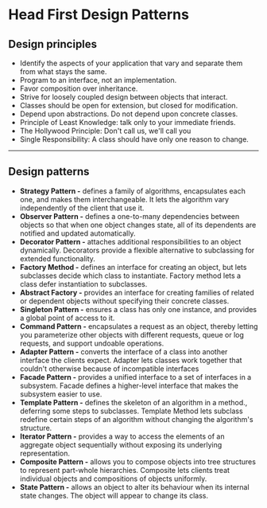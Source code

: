 # Head First Design Patterns

## Design principles

- Identify the aspects of your application that vary and separate them from what stays the same.
- Program to an interface, not an implementation.
- Favor composition over inheritance.
- Strive for loosely coupled design between objects that interact.
- Classes should be open for extension, but closed for modification.
- Depend upon abstractions. Do not depend upon concrete classes.
- Principle of Least Knowledge: talk only to your immediate friends.
- The Hollywood Principle: Don't call us, we'll call you
- Single Responsibility: A class should have only one reason to change.

---
## Design patterns

- **Strategy Pattern -** defines a family of algorithms, encapsulates each one, and makes them interchangeable. It lets the algorithm vary independently of the client that use it.
- **Observer Pattern -** defines a one-to-many dependencies between objects so that when one object changes state, all of its dependents are notified and updated automatically.
- **Decorator Pattern -** attaches additional responsibilities to an object dynamically. Decorators provide a flexible alternative to subclassing for extended functionality.
- **Factory Method -** defines an interface for creating an object, but lets subclasses decide which class to instantiate. Factory method lets a class defer instantiation to subclasses. 
- **Abstract Factory -** provides an interface for creating families of related or dependent objects without specifying their concrete classes.
- **Singleton Pattern -** ensures a class has only one instance, and provides a global point of access to it.
- **Command Pattern -** encapsulates a request as an object, thereby letting you parameterize other objects with different requests, queue or log requests, and support undoable operations.
- **Adapter Pattern -** converts the interface of a class into another interface the clients expect. Adapter lets classes work together that couldn't otherwise because of incompatible interfaces
- **Facade Pattern -** provides a unified interface to a set of interfaces in a subsystem. Facade defines a higher-level interface that makes the subsystem easier to use.
- **Template Pattern -** defines the skeleton of an algorithm in a method., deferring some steps to subclasses. Template Method lets subclass redefine certain steps of an algorithm without changing the algorithm's structure.
- **Iterator Pattern -** provides a way to access the elements of an aggregate object sequentially without exposing its underlying representation.
- **Composite Pattern -** allows you to compose objects into tree structures to represent part-whole hierarchies. Composite lets clients treat individual objects and compositions of objects uniformly.
- **State Pattern -** allows an object to alter its behaviour when its internal state changes. The object will appear to change its class.